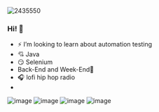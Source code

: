 <!--![](![image](https://user-images.githubusercontent.com/63822421/147980258-3d81a84d-3e51-410a-a570-928c2553f00c.png)-->
![2435550](https://user-images.githubusercontent.com/63822421/148121710-12bf1cc4-a25b-4fea-abb2-e7faa611341a.png)

### Hi! 👋


<!--
- 🔭 I’m currently working on ...
 🌱 I’m currently I am currently going back to programming
- 👯 I’m looking to collaborate on ...
- 🤔 I’m looking for help with ...
- 💬 Ask me about ...
- 📫 How to reach me: ...
- 😄 Pronouns: ...
- ⚡ Fun fact: ...
Here are some ideas to get you started:
-->

- ⚡ I’m looking to learn about automation testing
- 💘 Java
- 😏 Selenium
- Back-End and Week-End🤣
- 🎧 lofi hip hop radio
-
 ![image](https://user-images.githubusercontent.com/63822421/189774485-083c96a9-e767-4e63-8a81-8cfa97f9f615.png)
 ![image](https://user-images.githubusercontent.com/63822421/189774702-179c8a10-2889-451e-9066-83330f29ae73.png)
 ![image](https://user-images.githubusercontent.com/63822421/189774762-f6614eb2-9380-4a70-b4ec-279bdfb2ef47.png)
 ![image](https://user-images.githubusercontent.com/63822421/189774816-7c990e34-46ce-4130-9cfa-3535d6ea0e04.png)
